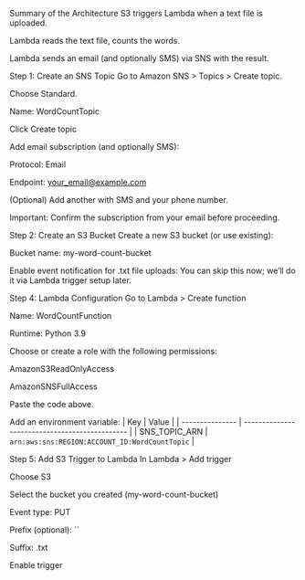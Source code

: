 Summary of the Architecture
S3 triggers Lambda when a text file is uploaded.

Lambda reads the text file, counts the words.

Lambda sends an email (and optionally SMS) via SNS with the result.


Step 1: Create an SNS Topic
Go to Amazon SNS > Topics > Create topic.

Choose Standard.

Name: WordCountTopic

Click Create topic

Add email subscription (and optionally SMS):

Protocol: Email

Endpoint: your_email@example.com

(Optional) Add another with SMS and your phone number.

Important: Confirm the subscription from your email before proceeding.


Step 2: Create an S3 Bucket
Create a new S3 bucket (or use existing):

Bucket name: my-word-count-bucket

Enable event notification for .txt file uploads:
You can skip this now; we’ll do it via Lambda trigger setup later.

Step 4: Lambda Configuration
Go to Lambda > Create function

Name: WordCountFunction

Runtime: Python 3.9

Choose or create a role with the following permissions:

AmazonS3ReadOnlyAccess

AmazonSNSFullAccess

Paste the code above.

Add an environment variable:
| Key             | Value                                          |
| --------------- | ---------------------------------------------- |
| SNS\_TOPIC\_ARN | `arn:aws:sns:REGION:ACCOUNT_ID:WordCountTopic` |


Step 5: Add S3 Trigger to Lambda
In Lambda > Add trigger

Choose S3

Select the bucket you created (my-word-count-bucket)

Event type: PUT

Prefix (optional): ``

Suffix: .txt

Enable trigger
